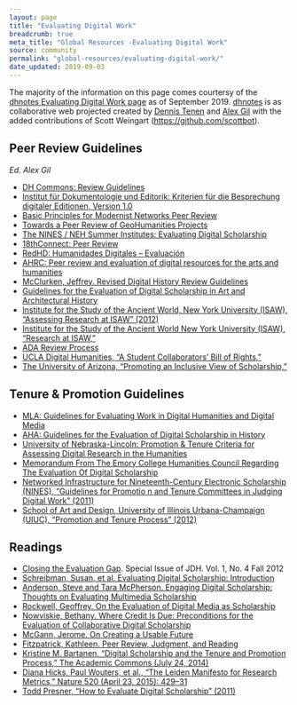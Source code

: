 ```yaml
---
layout: page
title: "Evaluating Digital Work"
breadcrumb: true
meta_title: "Global Resources -Evaluating Digital Work"
source: community
permalink: "global-resources/evaluating-digital-work/"
date_updated: 2019-09-03
---
```


The majority of the information on this page comes courtersy of the [dhnotes Evaluating Digital Work page](https://github.com/dh-notes/dhnotes/blob/master/pages/evaluating-digital-work.md) as of September 2019. [dhnotes](https://github.com/dh-notes/dhnotes) is as collaborative web projected created by [Dennis Tenen](https://github.com/denten) and [Alex Gil](https://github.com/elotroalex) with the added contributions of Scott Weingart (https://github.com/scottbot).

## Peer Review Guidelines
*Ed. Alex Gil*

- [DH Commons: Review Guidelines](http://dhcommons.org/journal/review-guidelines)
- [Institut für Dokumentologie und Editorik: Kriterien für die Besprechung digitaler Editionen, Version 1.0](http://www.i-d-e.de/publikationen/weitereschriften/kriterien-version-1-0/)
- [Basic Principles for Modernist Networks Peer Review](http://www.modnets.org/about/peer_review/)
- [Towards a Peer Review of GeoHumanities Projects](http://geohum.djwrisley.com/)
- [The NINES / NEH Summer Institutes: Evaluating Digital Scholarship](http://institutes.nines.org/)
- [18thConnect: Peer Review](http://www.18thconnect.org/about/scholarship/peer-review/)
- [RedHD: Humanidades Digitales – Evaluación](http://humanidadesdigitales.net/evaluacion/)
- [AHRC: Peer review and evaluation of digital resources for the arts and humanities](http://www.history.ac.uk/sites/history.ac.uk/files/Peer_review_report2006.pdf) 
- [McClurken, Jeffrey. Revised Digital History Review Guidelines](http://techist.mcclurken.org/digital-history/revised-digital-history-review-guidelines/)
- [Guidelines for the Evaluation of Digital Scholarship in Art and Architectural History](http://www.collegeart.org/pdf/evaluating-digital-scholarship-in-art-and-architectural-history.pdf)
- [Institute for the Study of the Ancient World, New York University (ISAW), “Assessing 
Research at ISAW” (2012)](http://isaw.nyu.edu/research/AssessingresearchatISAW.pdf)
- [Institute for the Study of the Ancient World New York University (ISAW), “Research at ISAW,”](http://isaw.nyu.edu/research)
- [ADA Review Process](http://adanewmedia.org/beta-reader-and-review-policy/)
- [UCLA Digital Humanities, “A Student Collaborators’ Bill of Rights,”](http://www.cdh.ucla.edu/news-events/a-student-collaborators-bill-of-rights/)
- [The University of Arizona, “Promoting an Inclusive View of Scholarship,”](http://facultyaffairs.arizona.edu/promoting-inclusive-view-scholarship)

## Tenure & Promotion Guidelines
- [MLA: Guidelines for Evaluating Work in Digital Humanities and Digital Media](https://www.mla.org/About-Us/Governance/Committees/Committee-Listings/Professional-Issues/Committee-on-Information-Technology/Guidelines-for-Evaluating-Work-in-Digital-Humanities-and-Digital-Media)
- [AHA: Guidelines for the Evaluation of Digital Scholarship in History](http://historians.org/teaching-and-learning/digital-history-resources/evaluation-of-digital-scholarship-in-history/guidelines-for-the-evaluation-of-digital-scholarship-in-history)
- [University of Nebraska-Lincoln: Promotion & Tenure Criteria for Assessing Digital Research in the Humanities](http://cdrh.unl.edu/articles/promotion)
- [Memorandum From The Emory College Humanities Council Regarding The Evaluation Of Digital Scholarship](http://college.emory.edu/home/assets/documents/faculty/Digital-Scholarship-Memo-Nov2013.pdf)
- [Networked Infrastructure for Nineteenth-Century Electronic Scholarship (NINES), “Guidelines for Promotio
n and Tenure Committees in Judging Digital Work” (2011)](http://institutes.nines.org/docs/2011-documents/guidelines-for-promotion-and-tenure-committees-in-judging-digital-work/)
- [School of Art and Design, University of Illinois Urbana-Champaign (UIUC), “Promotion and Tenure Process” (2012)](http://www.art.illinois.edu/content/resources/for-faculty-staff/adforms/A%20and%20D%20Guide%20to%20Policies%20and%20Procedures%2002_14_12.pdf)

## Readings
- [Closing the Evaluation Gap](http://journalofdigitalhumanities.org/1-4/closing-the-evaluation-gap/). Special Issue of JDH. Vol. 1, No. 4 Fall 2012
- [Schreibman, Susan, et al. Evaluating Digital Scholarship: Introduction](http://www.mlajournals.org/doi/pdf/10.1632/prof.2011.2011.1.123)
- [Anderson, Steve and Tara McPherson. Engaging Digital Scholarship: Thoughts on Evaluating Multimedia Scholarship](http://www.mlajournals.org/doi/pdf/10.1632/prof.2011.2011.1.136)
- [Rockwell, Geoffrey. On the Evaluation of Digital Media as Scholarship](http://www.mlajournals.org/doi/pdf/10.1632/prof.2011.2011.1.152)
- [Nowviskie, Bethany. Where Credit Is Due: Preconditions for the Evaluation of Collaborative Digital Scholarship](http://www.mlajournals.org/doi/pdf/10.1632/prof.2011.2011.1.169)
- [McGann, Jerome. On Creating a Usable Future](http://www.mlajournals.org/doi/pdf/10.1632/prof.2011.2011.1.182)
- [Fitzpatrick, Kathleen. Peer Review, Judgment, and Reading](http://www.mlajournals.org/doi/pdf/10.1632/prof.2011.2011.1.196)
- [Kristine M. Bartanen, “Digital Scholarship and the Tenure and Promotion Process,” The Academic Commons (July 24, 2014)](http://www.academiccommons.org/2014/07/24/digital-scholarship-and-the-tenure-and-promotion-process/)
- [Diana Hicks, Paul Wouters, et al., “The Leiden Manifesto for Research Metrics,” Nature 520 (April 23, 2015): 429–31](http://www.nature.com/polopoly_fs/1.17351!/menu/main/topColumns/topLeftColumn/pdf/520429a.pdf)
- [Todd Presner, “How to Evaluate Digital Scholarship” (2011)](http://humanitiesblast.com/Evaluating_digital_scholarship.pdf)

